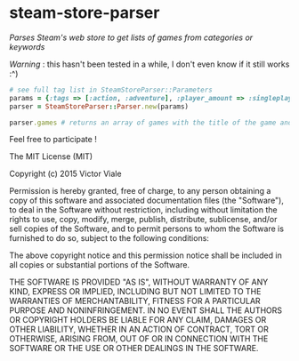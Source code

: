 # steam-store-parser
*Parses Steam's web store to get lists of games from categories or keywords*

*Warning* : this hasn't been tested in a while, I don't even know if it still works :^)

```ruby
# see full tag list in SteamStoreParser::Parameters
params = {:tags => [:action, :adventure], :player_amount => :singleplayer, :os => :linux}
parser = SteamStoreParser::Parser.new(params)

parser.games # returns an array of games with the title of the game and the steamapp id
```

Feel free to participate !


The MIT License (MIT)

Copyright (c) 2015 Victor Viale

Permission is hereby granted, free of charge, to any person obtaining a copy
of this software and associated documentation files (the "Software"), to deal
in the Software without restriction, including without limitation the rights
to use, copy, modify, merge, publish, distribute, sublicense, and/or sell
copies of the Software, and to permit persons to whom the Software is
furnished to do so, subject to the following conditions:

The above copyright notice and this permission notice shall be included in
all copies or substantial portions of the Software.

THE SOFTWARE IS PROVIDED "AS IS", WITHOUT WARRANTY OF ANY KIND, EXPRESS OR
IMPLIED, INCLUDING BUT NOT LIMITED TO THE WARRANTIES OF MERCHANTABILITY,
FITNESS FOR A PARTICULAR PURPOSE AND NONINFRINGEMENT. IN NO EVENT SHALL THE
AUTHORS OR COPYRIGHT HOLDERS BE LIABLE FOR ANY CLAIM, DAMAGES OR OTHER
LIABILITY, WHETHER IN AN ACTION OF CONTRACT, TORT OR OTHERWISE, ARISING FROM,
OUT OF OR IN CONNECTION WITH THE SOFTWARE OR THE USE OR OTHER DEALINGS IN
THE SOFTWARE.

